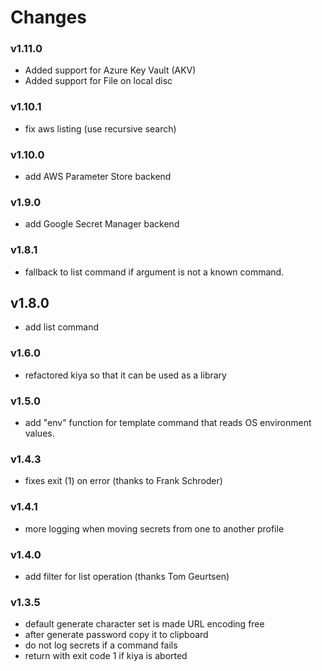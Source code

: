 # Changes

### v1.11.0

- Added support for Azure Key Vault (AKV)
- Added support for File on local disc

### v1.10.1

- fix aws listing (use recursive search)

### v1.10.0

- add AWS Parameter Store backend

### v1.9.0

- add Google Secret Manager backend

### v1.8.1

- fallback to list command if argument is not a known command.

## v1.8.0

- add list command

### v1.6.0

- refactored kiya so that it can be used as a library

### v1.5.0

- add "env" function for template command that reads OS environment values.

### v1.4.3

- fixes exit (1) on error (thanks to Frank Schroder)

### v1.4.1

- more logging when moving secrets from one to another profile

### v1.4.0

- add filter for list operation (thanks Tom Geurtsen)

### v1.3.5

- default generate character set is made URL encoding free
- after generate password copy it to clipboard
- do not log secrets if a command fails
- return with exit code 1 if kiya is aborted 
